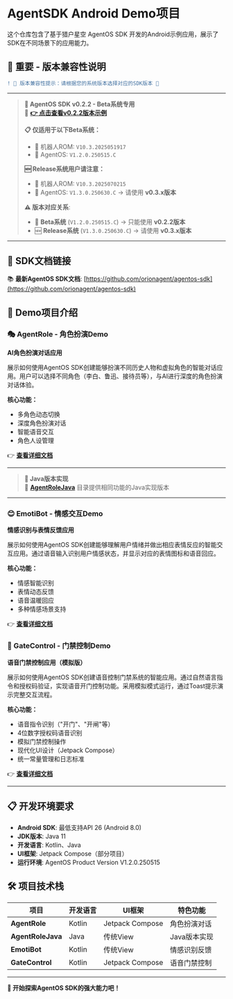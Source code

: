 # AgentSDK Android Demo项目

这个仓库包含了基于猎户星空 AgentOS SDK 开发的Android示例应用，展示了SDK在不同场景下的应用能力。

## 🔴 重要 - 版本兼容性说明

```diff
! 🚨 版本兼容性提示：请根据您的系统版本选择对应的SDK版本 🚨
```

---
> **🔧 AgentOS SDK v0.2.2 - Beta系统专用**  
> 🎯 **[👉 点击查看v0.2.2版本示例](./AgentRole_v0.2.2/)** 
> 
> **📋 仅适用于以下Beta系统：**
> - 🤖 机器人ROM: `V10.3.2025051917`
> - 🔧 AgentOS: `V1.2.0.250515.C`
> 
> **🆕 Release系统用户请注意：**
> - 🤖 机器人ROM: `V10.3.2025070215`
> - 🔧 AgentOS: `V1.3.0.250630.C` → 请使用 **v0.3.x版本**
> 
> **⚠️ 版本对应关系**: 
> - 📱 **Beta系统** (`V1.2.0.250515.C`) → 只能使用 **v0.2.2版本**
> - 🆕 **Release系统** (`V1.3.0.250630.C`) → 请使用 **v0.3.x版本**
---

## 🔗 SDK文档链接

📚 **最新AgentOS SDK文档**: [https://github.com/orionagent/agentos-sdk](https://github.com/orionagent/agentos-sdk)

## 📱 Demo项目介绍

### 🎭 AgentRole - 角色扮演Demo
**AI角色扮演对话应用**

展示如何使用AgentOS SDK创建能够扮演不同历史人物和虚拟角色的智能对话应用。用户可以选择不同角色（李白、鲁迅、接待员等），与AI进行深度的角色扮演对话体验。

**核心功能：**
- 多角色动态切换
- 深度角色扮演对话
- 智能语音交互
- 角色人设管理

👉 **[查看详细文档](./AgentRole/README.md)**

---
> **🚨 Java版本实现**  
> 📁 **[AgentRoleJava](./AgentRoleJava/)** 目录提供相同功能的Java实现版本
---

### 😊 EmotiBot - 情感交互Demo
**情感识别与表情反馈应用**

展示如何使用AgentOS SDK创建能够理解用户情绪并做出相应表情反应的智能交互应用。通过语音输入识别用户情感状态，并显示对应的表情图标和语音回应。

**核心功能：**
- 情感智能识别
- 表情动态反馈
- 语音温暖回应
- 多种情感场景支持

👉 **[查看详细文档](./EmotiBot/README.md)**

### 🚪 GateControl - 门禁控制Demo
**语音门禁控制应用（模拟版）**

展示如何使用AgentOS SDK创建语音控制门禁系统的智能应用。通过自然语言指令和授权码验证，实现语音开门控制功能。采用模拟模式运行，通过Toast提示演示完整交互流程。

**核心功能：**
- 语音指令识别（"开门"、"开闸"等）
- 4位数字授权码语音识别
- 模拟门禁控制操作
- 现代化UI设计（Jetpack Compose）
- 统一常量管理和日志标准

👉 **[查看详细文档](./GateControl/README.md)**

---

## 📋 开发环境要求

- **Android SDK**: 最低支持API 26 (Android 8.0)
- **JDK版本**: Java 11
- **开发语言**: Kotlin、Java
- **UI框架**: Jetpack Compose（部分项目）
- **运行环境**: AgentOS Product Version V1.2.0.250515

## 🛠 项目技术栈

| 项目 | 开发语言 | UI框架 | 特色功能 |
|------|---------|--------|----------|
| **AgentRole** | Kotlin | Jetpack Compose | 角色扮演对话 |
| **AgentRoleJava** | Java | 传统View | Java版本实现 |
| **EmotiBot** | Kotlin | 传统View | 情感识别反馈 |
| **GateControl** | Kotlin | Jetpack Compose | 语音门禁控制 |

---

**🤖 开始探索AgentOS SDK的强大能力吧！** 